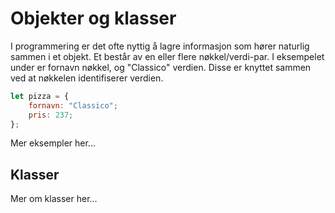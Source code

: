 # Objekter og klasser

I programmering er det ofte nyttig å lagre informasjon som hører naturlig sammen i et objekt. Et består av en eller flere nøkkel/verdi-par. I eksempelet under er fornavn nøkkel, og "Classico" verdien. Disse er knyttet sammen ved at nøkkelen identifiserer verdien.

```javascript
let pizza = {
    fornavn: "Classico";
    pris: 237;
};
```


Mer eksempler her...

## Klasser
Mer om klasser her...